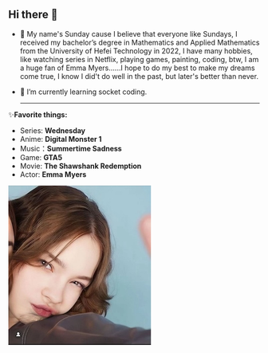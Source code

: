## Hi there 👋

- 🔭 My name's Sunday cause I believe that everyone like Sundays, I received my bachelor’s degree in Mathematics and Applied Mathematics from the University of Hefei Technology in 2022, I have many hobbies, like watching series in Netflix, playing games, painting, coding, btw, I am a huge fan of Emma Myers......I hope to do my best to make my dreams come true, I know I did't do well in the past, but later's better than never.

- 🌱 I’m currently learning socket coding.

  ------

✨**Favorite things:**

- Series: **Wednesday**
- Anime: **Digital Monster 1**
- Music：**Summertime Sadness**
- Game: **GTA5**
- Movie: **The Shawshank Redemption**
- Actor: **Emma Myers**

![IMG_0043 2](https://raw.githubusercontent.com/Hexlove2/images1/main/images/IMG_0043%202.jpeg)
